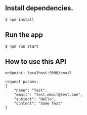 ## Install dependencies.

```
$ npm install
```

## Run the app

```
$ npm run start
```

## How to use this API

```
endpoint: localhost:3000/email

request params:
{
    "name": "Test",
    "email": "test.email@test.com",
    "subject": "Hello",
    "content": "Some Text"
}
```




